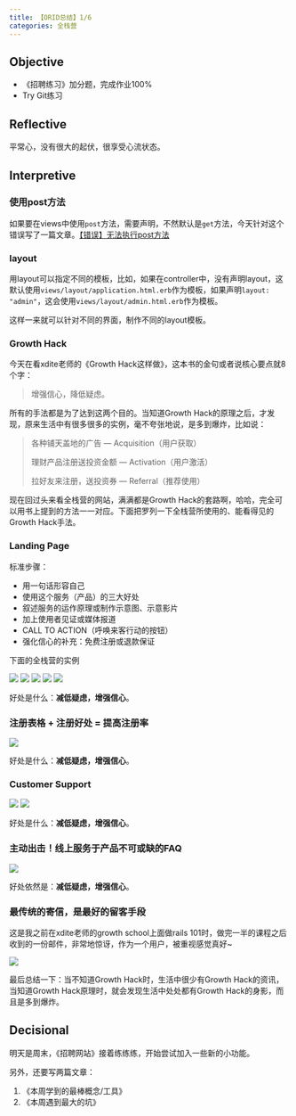```yaml
---
title: 【ORID总结】1/6
categories: 全栈营
---
```


## Objective

- 《招聘练习》加分题，完成作业100%
- Try Git练习

## Reflective

平常心，没有很大的起伏，很享受心流状态。

## Interpretive

### 使用post方法

如果要在views中使用`post`方法，需要声明，不然默认是`get`方法，今天针对这个错误写了一篇文章。[【错误】无法执行post方法][1]

### layout

用layout可以指定不同的模板，比如，如果在controller中，没有声明layout，这默认使用`views/layout/application.html.erb`作为模板，如果声明`layout: "admin"`，这会使用`views/layout/admin.html.erb`作为模板。

这样一来就可以针对不同的界面，制作不同的layout模板。

### Growth Hack

今天在看xdite老师的《Growth Hack这样做》，这本书的金句或者说核心要点就8个字：

> 增强信心，降低疑虑。

所有的手法都是为了达到这两个目的。当知道Growth Hack的原理之后，才发现，原来生活中有很多很多的实例，毫不夸张地说，是多到爆炸，比如说：

> 各种铺天盖地的广告 — Acquisition（用户获取）
> 
> 理财产品注册送投资金额 — Activation（用户激活）
> 
> 拉好友来注册，送投资券 — Referral（推荐使用）

现在回过头来看全栈营的网站，满满都是Growth Hack的套路啊，哈哈，完全可以用书上提到的方法一一对应。下面把罗列一下全栈营所使用的、能看得见的Growth Hack手法。

### Landing Page

标准步骤：

- 用一句话形容自己
- 使用这个服务（产品）的三大好处
- 叙述服务的运作原理或制作示意图、示意影片
- 加上使用者见证或媒体报道
- CALL TO ACTION（呼唤来客行动的按钮）
- 强化信心的补充：免费注册或退款保证

下面的全栈营的实例

![][image-1]
![][image-2]
![][image-3]
![][image-4]
![][image-5]

好处是什么：**减低疑虑，增强信心**。

### 注册表格 + 注册好处 = 提高注册率

![][image-6]

好处是什么：**减低疑虑，增强信心**。

### Customer Support

![][image-7]
![][image-8]

好处是什么：**减低疑虑，增强信心**。

### 主动出击！线上服务于产品不可或缺的FAQ

![][image-9]

好处依然是：**减低疑虑，增强信心**。

### 最传统的寄信，是最好的留客手段

这是我之前在xdite老师的growth school上面做rails 101时，做完一半的课程之后收到的一份邮件，非常地惊讶，作为一个用户，被重视感觉真好\~

![][image-10]

最后总结一下：当不知道Growth Hack时，生活中很少有Growth Hack的资讯，当知道Growth Hack原理时，就会发现生活中处处都有Growth Hack的身影，而且是多到爆炸。

## Decisional

明天是周末，《招聘网站》接着练练练，开始尝试加入一些新的小功能。

另外，还要写两篇文章：

1. 《本周学到的最棒概念/工具》
2. 《本周遇到最大的坑》

[1]:	http://raimonfuns-blog.logdown.com/posts/1278452

[image-1]:	http://oggx6lf7f.bkt.clouddn.com/h9q68.png
[image-2]:	http://oggx6lf7f.bkt.clouddn.com/tif44.png
[image-3]:	http://oggx6lf7f.bkt.clouddn.com/45l28.png
[image-4]:	http://oggx6lf7f.bkt.clouddn.com/qqvat.png
[image-5]:	http://oggx6lf7f.bkt.clouddn.com/p56mg.png
[image-6]:	http://oggx6lf7f.bkt.clouddn.com/4jtej.png
[image-7]:	http://oggx6lf7f.bkt.clouddn.com/5ij0o.png
[image-8]:	http://oggx6lf7f.bkt.clouddn.com/ltzmn.png
[image-9]:	http://oggx6lf7f.bkt.clouddn.com/59hks.png
[image-10]:	http://oggx6lf7f.bkt.clouddn.com/jduy1.png